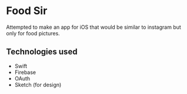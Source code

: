 # Food Sir

Attempted to make an app for iOS that would be similar to instagram but only for food pictures.

## Technologies used

- Swift
- Firebase
- OAuth
- Sketch (for design)
